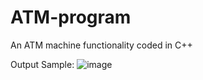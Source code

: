 # ATM-program
An ATM machine functionality coded in C++ 

Output Sample:
![image](https://github.com/user-attachments/assets/c1f07ae6-090e-4fcd-8469-d9609b3f6970)
